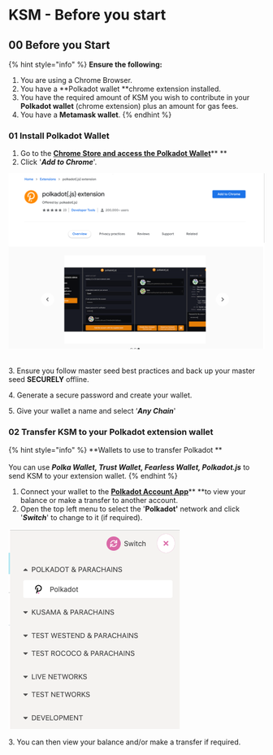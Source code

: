 # KSM - Before you start

## 00 **Before you Start**

{% hint style="info" %}
**Ensure the following:**

1. You are using a Chrome Browser.
2. You have a **Polkadot wallet **chrome extension installed.&#x20;
3. You have the required amount of KSM you wish to contribute in your **Polkadot wallet** (chrome extension) plus an amount for gas fees.
4. You have a **Metamask wallet**.&#x20;
{% endhint %}

### 01 Install Polkadot Wallet

1. Go to the [**Chrome Store and access the Polkadot Wallet**](https://chrome.google.com/webstore/detail/polkadot%7Bjs%7D-extension/mopnmbcafieddcagagdcbnhejhlodfdd)** **
2. Click '_**Add to Chrome**_'.

![](<../../../.gitbook/assets/image (7).png>)

\
3\. Ensure you follow master seed best practices and back up your master seed **SECURELY** offline.&#x20;

4\. Generate a secure password and create your wallet.&#x20;

5\. Give your wallet a name and select ‘_**Any Chain**_'‌

### 02 Transfer KSM to your Polkadot extension wallet <a href="02-transfer-ksm-to-your-polkadot-extension-wallet" id="02-transfer-ksm-to-your-polkadot-extension-wallet"></a>

{% hint style="info" %}
**Wallets to use to transfer Polkadot **\
\
You can use _**Polka Wallet, Trust Wallet, Fearless Wallet, Polkadot.js**_ to send KSM to your extension wallet.&#x20;
{% endhint %}

1. Connect your wallet to the [**Polkadot Account App**](https://polkadot.js.org/apps/#/accounts)** **to view your balance or make a transfer to another account.&#x20;
2. Open the top left menu to select the '**Polkadot'** network and click '_**Switch**_' to change to it (if required).

![](<../../../.gitbook/assets/Screenshot 2021-11-02 at 13.30.23.png>)

3\. You can then view your balance and/or make a transfer if required.&#x20;
